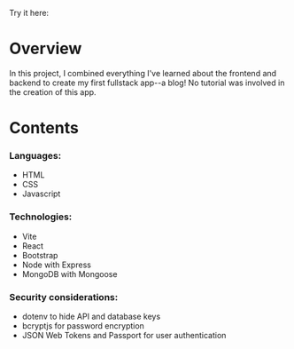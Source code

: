 Try it here: 

# Overview

In this project, I combined everything I've learned about the frontend and backend to create my first fullstack app--a blog! No tutorial was involved in the creation of this app.

# Contents

### Languages:
- HTML
- CSS
- Javascript

### Technologies:
- Vite 
- React 
- Bootstrap
- Node with Express
- MongoDB with Mongoose 

### Security considerations:
- dotenv to hide API and database keys
- bcryptjs for password encryption
- JSON Web Tokens and Passport for user authentication